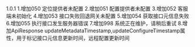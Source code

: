 1.0.1
1.增加050 定位提供者未配置
2.增加051 配置提供者未配置
3.增加052 客服端未初始化
4.增加053 接口失败回退网关未配置
5.增加054 获取接口元信息失败
6.增加055 执行接口发生服务器错误
7.增加998 系统正在维护，请稍后重试
8.增加ApiResponse updateMetadataTimestamp,updateConfigureTimestamp属性，用于标记接口元信息更新时间，远程配置更新时间


